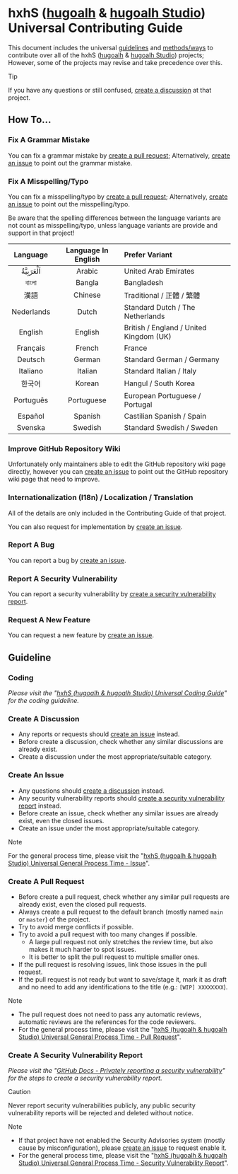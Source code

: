 [hugoalh]: https://github.com/hugoalh
[hugoalh-studio]: https://github.com/hugoalh-studio

# hxhS ([hugoalh][hugoalh] & [hugoalh Studio][hugoalh-studio]) Universal Contributing Guide

This document includes the universal [guidelines](#guideline) and [methods/ways](#how-to) to contribute over all of the hxhS ([hugoalh][hugoalh] & [hugoalh Studio][hugoalh-studio]) projects; However, some of the projects may revise and take precedence over this.

> [!TIP]
> If you have any questions or still confused, [create a discussion](#create-a-discussion) at that project.

## How To...

### Fix A Grammar Mistake

You can fix a grammar mistake by [create a pull request](#create-a-pull-request); Alternatively, [create an issue](#create-an-issue) to point out the grammar mistake.

### Fix A Misspelling/Typo

You can fix a misspelling/typo by [create a pull request](#create-a-pull-request); Alternatively, [create an issue](#create-an-issue) to point out the misspelling/typo.

Be aware that the spelling differences between the language variants are not count as misspelling/typo, unless language variants are provide and support in that project!

| **Language** | **Language In English** | **Prefer Variant** |
|:-:|:-:|:--|
| اَلْعَرَبِيَّةُ | Arabic | United Arab Emirates |
| বাংলা | Bangla | Bangladesh |
| 漢語 | Chinese | Traditional / 正體 / 繁體 |
| Nederlands | Dutch | Standard Dutch / The Netherlands |
| English | English | British / England / United Kingdom (UK) |
| Français | French | France |
| Deutsch | German | Standard German / Germany |
| Italiano | Italian | Standard Italian / Italy |
| 한국어 | Korean | Hangul / South Korea |
| Português | Portuguese | European Portuguese / Portugal |
| Español | Spanish | Castilian Spanish / Spain |
| Svenska | Swedish | Standard Swedish / Sweden |

### Improve GitHub Repository Wiki

Unfortunately only maintainers able to edit the GitHub repository wiki page directly, however you can [create an issue](#create-an-issue) to point out the GitHub repository wiki page that need to improve.

### Internationalization (I18n) / Localization / Translation

All of the details are only included in the Contributing Guide of that project.

You can also request for implementation by [create an issue](#create-an-issue).

### Report A Bug

You can report a bug by [create an issue](#create-an-issue).

### Report A Security Vulnerability

You can report a security vulnerability by [create a security vulnerability report](#create-a-security-vulnerability-report).

### Request A New Feature

You can request a new feature by [create an issue](#create-an-issue).

## Guideline

### Coding

*Please visit the "[hxhS (hugoalh & hugoalh Studio) Universal Coding Guide](https://github.com/hugoalh/hugoalh/blob/main/guides/hxhs-universal-coding.md)" for the coding guideline.*

### Create A Discussion

- Any reports or requests should [create an issue](#create-an-issue) instead.
- Before create a discussion, check whether any similar discussions are already exist.
- Create a discussion under the most appropriate/suitable category.

### Create An Issue

- Any questions should [create a discussion](#create-a-discussion) instead.
- Any security vulnerability reports should [create a security vulnerability report](#create-a-security-vulnerability-report) instead.
- Before create an issue, check whether any similar issues are already exist, even the closed issues.
- Create an issue under the most appropriate/suitable category.

> [!NOTE]
> For the general process time, please visit the "[hxhS (hugoalh & hugoalh Studio) Universal General Process Time - Issue](https://github.com/hugoalh/hugoalh/blob/main/guides/hxhs-universal-general-process-time.md#issue)".

### Create A Pull Request

- Before create a pull request, check whether any similar pull requests are already exist, even the closed pull requests.
- Always create a pull request to the default branch (mostly named `main` or `master`) of the project.
- Try to avoid merge conflicts if possible.
- Try to avoid a pull request with too many changes if possible.
  - A large pull request not only stretches the review time, but also makes it much harder to spot issues.
  - It is better to split the pull request to multiple smaller ones.
- If the pull request is resolving issues, link those issues in the pull request.
- If the pull request is not ready but want to save/stage it, mark it as draft and no need to add any identifications to the title (e.g.: `[WIP] XXXXXXXX`).

> [!NOTE]
> - The pull request does not need to pass any automatic reviews, automatic reviews are the references for the code reviewers.
> - For the general process time, please visit the "[hxhS (hugoalh & hugoalh Studio) Universal General Process Time - Pull Request](https://github.com/hugoalh/hugoalh/blob/main/guides/hxhs-universal-general-process-time.md#pull-request)".

### Create A Security Vulnerability Report

*Please visit the "[GitHub Docs - Privately reporting a security vulnerability](https://docs.github.com/en/code-security/security-advisories/guidance-on-reporting-and-writing-information-about-vulnerabilities/privately-reporting-a-security-vulnerability)" for the steps to create a security vulnerability report.*

> [!CAUTION]
> Never report security vulnerabilities publicly, any public security vulnerability reports will be rejected and deleted without notice.

> [!NOTE]
> - If that project have not enabled the Security Advisories system (mostly cause by misconfiguration), please [create an issue](#create-an-issue) to request enable it.
> - For the general process time, please visit the "[hxhS (hugoalh & hugoalh Studio) Universal General Process Time - Security Vulnerability Report](https://github.com/hugoalh/hugoalh/blob/main/guides/hxhs-universal-general-process-time.md#security-vulnerability-report)".
